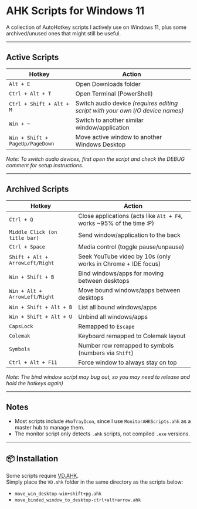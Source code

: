 # AHK Scripts for Windows 11  

A collection of AutoHotkey scripts I actively use on Windows 11, plus some archived/unused ones that might still be useful.  

---

## Active Scripts  

| Hotkey | Action |
|--------|---------|
| `Alt + E` | Open Downloads folder |
| `Ctrl + Alt + T` | Open Terminal (PowerShell) |
| `Ctrl + Shift + Alt + M` | Switch audio device *(requires editing script with your own I/O device names)* |
| `Win + ~` | Switch to another similar window/application |
| `Win + Shift + PageUp/PageDown` | Move active window to another Windows Desktop |

*Note: To switch audio devices, first open the script and check the DEBUG comment for setup instructions.*

---

## Archived Scripts  

| Hotkey | Action |
|--------|---------|
| `Ctrl + Q` | Close applications (acts like `Alt + F4`, works ~95% of the time :P) |
| `Middle Click (on title bar)` | Send window/application to the back |
| `Ctrl + Space` | Media control (toggle pause/unpause) |
| `Shift + Alt + ArrowLeft/Right` | Seek YouTube video by 10s (only works in Chrome + IDE focus) |
| `Win + Shift + B` | Bind windows/apps for moving between desktops |
| `Win + Alt + ArrowLeft/Right` | Move bound windows/apps between desktops |
| `Win + Shift + Alt + B` | List all bound windows/apps |
| `Win + Shift + Alt + U` | Unbind all windows/apps |
| `CapsLock` | Remapped to `Escape` |
| `Colemak` | Keyboard remapped to Colemak layout |
| `Symbols` | Number row remapped to symbols (numbers via `Shift`) |
| `Ctrl + Alt + F11` | Force window to always stay on top |

*Note: The bind window script may bug out, so you may need to release and hold the hotkeys again)*  

---

## Notes  

- Most scripts include `#NoTrayIcon`, since I use `MonitorAHKScripts.ahk` as a master hub to manage them.  
- The monitor script only detects `.ahk` scripts, not compiled `.exe` versions.  

---

## 📦 Installation  

Some scripts require [VD.AHK](https://github.com/FuPeiJiang/VD.ahk).  
Simply place the `VD.ahk` folder in the same directory as the scripts below:  

- `move_win_desktop-win+shift+pg.ahk`  
- `move_binded_window_to_desktop-ctrl+alt+arrow.ahk`  

